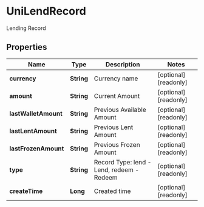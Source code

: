 
# UniLendRecord

Lending Record

## Properties

Name | Type | Description | Notes
------------ | ------------- | ------------- | -------------
**currency** | **String** | Currency name |  [optional] [readonly]
**amount** | **String** | Current Amount |  [optional] [readonly]
**lastWalletAmount** | **String** | Previous Available Amount |  [optional] [readonly]
**lastLentAmount** | **String** | Previous Lent Amount |  [optional] [readonly]
**lastFrozenAmount** | **String** | Previous Frozen Amount |  [optional] [readonly]
**type** | **String** | Record Type: lend - Lend, redeem - Redeem |  [optional] [readonly]
**createTime** | **Long** | Created time |  [optional] [readonly]


